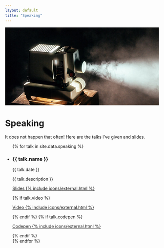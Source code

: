 ```yaml
---
layout: default
title: "Speaking"
---
```


<div class="">
    <img src="/assets/images/section-speaking.jpg" alt="Photography by Jeremy Yap" />
    <h1 class="">Speaking</h1>
</div>

It does not happen that often! Here are the talks I've given and slides.

<ul class="">
    {% for talk in site.data.speaking %}
        <li class="">
            <article class="">
                <h3 class="">{{ talk.name }}</h3>
                <time class="">{{ talk.date }}</time>
                <p class="">{{ talk.description }}</p>
                <p class="">
                    <a href="/speaking/{{ talk.url }}" target="_blank">
                        Slides
                        {% include icons/external.html %}
                    </a>
                </p>
                {% if talk.video %}
                    <p class="">
                        <a href="{{ talk.video }}" target="_blank">
                            Video
                            {% include icons/external.html %}
                        </a>
                    </p>
                {% endif %}
                {% if talk.codepen %}
                    <p class="">
                        <a href="{{ talk.codepen }}" target="_blank">
                            Codepen
                            {% include icons/external.html %}
                        </a>
                    </p>
                {% endif %}
            </article>
        </li>
    {% endfor %}
</ul>
